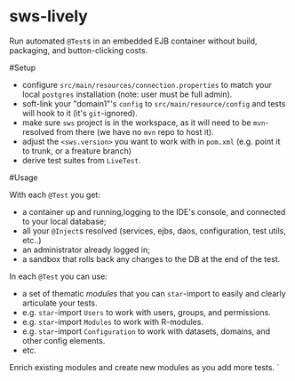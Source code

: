 # sws-lively
Run automated `@Test`s in an embedded EJB container without build, packaging, and button-clicking costs.


#Setup

- configure `src/main/resources/connection.properties` to match your local `postgres` installation (note: user must be full admin).
- soft-link your "domain1"'s `config` to `src/main/resource/config` and tests will hook to it (it's `git`-ignored). 
- make sure `sws` project is in the workspace, as it will need to be `mvn`-resolved from there (we have no `mvn` repo to host it).
- adjust the `<sws.version>` you want to work with in `pom.xml` (e.g. point it to trunk, or a freature branch)
- derive test suites from `LiveTest`.

#Usage

With each `@Test` you get:

* a container up and running,logging to the IDE's console, and connected to your local database;
* all your `@Inject`s resolved (services, ejbs, daos, configuration, test utils, etc..)
* an administrator already logged in;
* a sandbox that rolls back any changes to the DB at the end of the test.

In each `@Test` you can use:

* a set of thematic _modules_ that you can `star`-import to easily and clearly articulate your tests.
* e.g. `star`-import `Users` to work with users, groups, and permissions.
* e.g. `star`-import `Modules` to work with R-modules. 
* e.g. `star`-import `Configuration` to work with datasets, domains, and other config elements. 
* etc.
 
Enrich existing modules and create new modules as you add more tests. 
`
 


